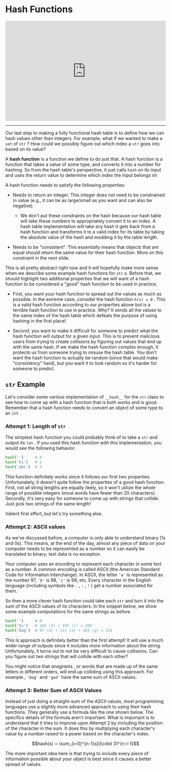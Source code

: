 # Hash Functions

<div style="position: relative; padding-bottom: 62.5%; height: 0;">
    <iframe src="https://www.loom.com/embed/a55d32cc2e0947249fc4455c6ec6b375" frameborder="0" webkitallowfullscreen mozallowfullscreen allowfullscreen style="position: absolute; top: 0; left: 0; width: 100%; height: 100%;"></iframe>
</div>

---

Our last step to making a fully functional hash table is to define how we can hash values other than integers. For example, what if we wanted to make a `set` of `str` ? How could we possibly figure out which index a `str` goes into based on its value?

A **hash function** is a function we define to do just that. A hash function is a function that takes a value of some type, and converts it into a number for hashing. So from the hash table's perspective, it just calls `hash` on its input and uses the return value to determine which index the input belongs in!

A hash function needs to satisfy the following properties:

- Needs to return an integer. This integer does not need to be constrained in value (e.g., it can be as large/small as you want and can also be negative).

  - We don't put these constraints on the hash because our hash table will take these numbers to appropriately convert it to an index. A hash table implementation will take any hash it gets back from a hash function and transforms it to a valid index for its table by taking the absolute value of the hash and modding it by the table length.

- Needs to be "consistent". This essentially means that objects that are equal should return the same value for their hash function. More on this constraint in the next slide.

This is all pretty abstract right now and it will hopefully make more sense when we describe some example hash functions for `str` s. Before that, we should highlight two additional properties that we will want of a hash function to be considered a "good" hash function to be used in practice.

- First, you want your hash function to spread out the values as much as possible. In the extreme case, consider the hash function `h(v) = 0` . This is a valid hash function according to our properties above but is a terrible hash function to use in practice. Why? It sends all the values to the same index of the hash table which defeats the purpose of using hashing in the first place!

- Second, you want to make it difficult for someone to predict what the hash function will output for a given input. This is to prevent malicious users from trying to create collisions by figuring out values that end up with the same hash. If we make the hash function complex enough, it protects us from someone trying to misuse the hash table. You don't want the hash function to actually be random (since that would make "consistency" hard), but you want it to look random so it's harder for someone to predict.

## `str` Example

Let's consider some various implementation of `__hash__` for the `str` class to see how to come up with a hash function that is both works and is good. Remember that a hash function needs to convert an object of some type to an `int` .

### Attempt 1: Length of `str`

The simplest hash function you could probably think of to take a `str` and output its `len` . If you used this hash function with this implementation, you would see the following behavior.

```python
hash('')     # 0
hash('hi')   # 2
hash('abc')  # 3
```

This function definitely works since it follows our first two properties. Unfortunately, it doesn't quite follow the properties of a good hash function. First, not all string lengths are equally likely, so it won't utilize the whole range of possible integers (most words have fewer than 20 characters). Secondly, it's very easy for someone to come up with strings that collide. Just pick two strings of the same length!

Valient first effort, but let's try something else.

### Attempt 2: ASCII values

As we've discussed before, a computer is only able to understand binary (1s and 0s). This means, at the end of the day, almost any piece of data on your computer needs to be represented as a number so it can easily be translated to binary; text data is no exception.

Your computer uses an encoding to represent each character in some text as a number. A common encoding is called ASCII (the American Standard Code for Information Interchange). In ASCII, the letter `'a'` is represented as the number 97, `'b'` is 98, `'c'` is 99, etc. Every character in the English language (including symbols like `.` , `:` , `!` ) get a number associated for them.

So then a more clever hash function could take each `str` and turn it into the sum of the ASCII values of its characters. In the snippet below, we show some example computations for the same strings as before.

```python
hash('')     # 0
hash('hi')   # 104 (h) + 105 (i) = 209
hash('dog')  # 97 (d) + 111 (o) + 103 (g) = 314
```

This is approach is definitely better than the first attempt! It will use a much wider range of outputs since it includes more information about the string. Unfortunately, it turns out to not be very difficult to cause collisions. Can you figure out two strings that will collide with each other?

You might notice that _anagrams_ , or words that are made up of the same letters in different orders, will end up colliding using this approach. For example , `'dog'` and `'god'` have the same sum of ASCII values.

### Attempt 3: Better Sum of ASCII Values

Instead of just doing a straight-sum of the ASCII values, most programming languages use a slightly more advanced approach to using their hash functions. They generally use a formula like the one shown below. The specifics details of the formula aren't important. What is important is to understand that it tries to improve upon Attempt 2 by including the position of the character in the sum. It does this by multiplying each character's value by a number raised to a power based on the character's index.

$$hash(s) = \sum_{i=0}^{n-1}s[i]\cdot 31^{n-i-1}$$

The more important idea here is that trying to include every piece of information possible about your object is best since it causes a better spread of values.
